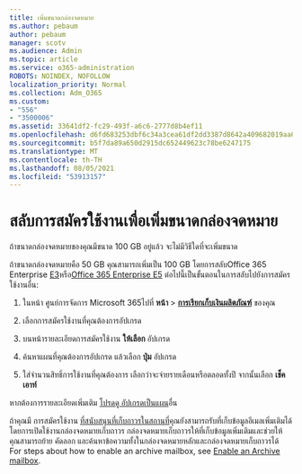 ```yaml
---
title: เพิ่มขนาดกล่องจดหมาย
ms.author: pebaum
author: pebaum
manager: scotv
ms.audience: Admin
ms.topic: article
ms.service: o365-administration
ROBOTS: NOINDEX, NOFOLLOW
localization_priority: Normal
ms.collection: Adm_O365
ms.custom:
- "556"
- "3500006"
ms.assetid: 33641df2-fc29-493f-a6c6-2777d8b4ef11
ms.openlocfilehash: d6fd683253dbf6c34a3cea61df2dd3387d8642a409682019aa62ef3b619e84aa
ms.sourcegitcommit: b5f7da89a650d2915dc652449623c78be6247175
ms.translationtype: MT
ms.contentlocale: th-TH
ms.lasthandoff: 08/05/2021
ms.locfileid: "53913157"
---
```

# <a name="switch-subscriptions-to-increase-mailbox-size"></a>สลับการสมัครใช้งานเพื่อเพิ่มขนาดกล่องจดหมาย

ถ้าขนาดกล่องจดหมายของคุณมีขนาด 100 GB อยู่แล้ว จะไม่มีวิธีใดที่จะเพิ่มขนาด
  
ถ้าขนาดกล่องจดหมายคือ 50 GB คุณสามารถเพิ่มเป็น 100 GB โดยการสลับOffice 365 Enterprise [E3](https://products.office.com/business/office-365-enterprise-e3-business-software)หรือ[Office 365 Enterprise E5](https://products.office.com/business/office-365-enterprise-e5-business-software) ต่อไปนี้เป็นขั้นตอนในการสลับไปยังการสมัครใช้งานอื่น:
  
1. ในหน้า ศูนย์การจัดการ Microsoft 365ไปที่ **หน้า** \> **[การเรียกเก็บเงินผลิตภัณฑ์](https://go.microsoft.com/fwlink/p/?linkid=842054)** ของคุณ

2. เลือกการสมัครใช้งานที่คุณต้องการอัปเกรด

3. บนหน้ารายละเอียดการสมัครใช้งาน **ให้เลือก** อัปเกรด

4. ค้นหาแผนที่คุณต้องการอัปเกรด แล้วเลือก **ปุ่ม** อัปเกรด

5. ใส่จํานวนสิทธิ์การใช้งานที่คุณต้องการ เลือกว่าจะจ่ายรายเดือนหรือตลอดทั้งปี จากนั้นเลือก **เช็คเอาท์**

หากต้องการรายละเอียดเพิ่มเติม [โปรดดู อัปเกรดเป็นแผน](https://docs.microsoft.com/microsoft-365/commerce/subscriptions/upgrade-to-different-plan)อื่น

ถ้าคุณมี การสมัครใช้งาน [ที่สนับสนุนที่เก็บถาวรในสถานที่](https://docs.microsoft.com/office365/servicedescriptions/exchange-online-archiving-service-description/exchange-online-archiving-service-description)คุณยังสามารถรับที่เก็บข้อมูลอีเมลเพิ่มเติมได้โดยการเปิดใช้งานกล่องจดหมายเก็บถาวร กล่องจดหมายเก็บถาวรให้ที่เก็บข้อมูลเพิ่มเติมและช่วยให้คุณสามารถย้าย คัดลอก และค้นหาข้อความทั้งในกล่องจดหมายหลักและกล่องจดหมายเก็บถาวรได้ For steps about how to enable an archive mailbox, see [Enable an Archive mailbox](https://docs.microsoft.com/microsoft-365/compliance/enable-archive-mailboxes).
